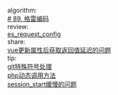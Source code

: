 

algorithm:   
[# 89. 格雷编码](/algorithm/arts_week35_20200727/Solution.php)  
review:     
[es_request_config](/review/arts_week35_20200727/es_request_config.md)  
share:   
[vue更新属性后获取返回值延迟的问题](/share/arts_week35_20200727/vue更新属性后获取返回值延迟的问题.md)   
tip:  
[git特殊符号处理](/tip/arts_week35_20200727/git特殊符号处理.md)  
[php动态调用方法](/tip/arts_week35_20200727/php动态调用方法.md)  
[session_start缓慢的问题](/tip/arts_week35_20200727/session_start缓慢的问题.md)  
